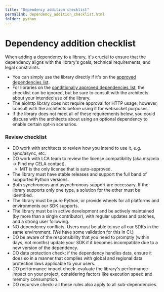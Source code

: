 ```yaml
---
title: "Dependency addition checklist"
permalink: dependency_addition_checklist.html
folder: python
---
```


# Dependency addition checklist

When adding a dependency to a library, it's crucial to ensure that the dependency aligns with the library's goals, technical requirements, and legal constraints.

- You can simply use the library directly if it's on the [approved dependencies list](https://github.com/Azure/azure-sdk/blob/main/docs/python/approved_dependencies.md).
- For libraries on the [conditionally approved dependencies list](https://github.com/Azure/azure-sdk/blob/main/docs/python/conditionally_approved_dependencies.md), the checklist can be ignored, but be sure to consult with the architects about your intended use of the library.
- The aiohttp library does not require approval for HTTP usage; however, consult with the architects before using it for websocket purposes.
- If the library does not meet all of these requirements below, you could discuss with the architects about using an optional dependency to enable certain opt-in scenarios.

### Review checklist

- DO work with architects to review how you intend to use it, e.g. sync/async, etc.
- DO work with LCA team to review the license compatibility (aka.ms/cela -> Find my CELA contact).
  - MIT is the only license that is auto-approved.
- The library must have stable releases and support the full band of supported Python versions.
- Both synchronous and asynchronous support are necessary. If the library supports only one type, a solution for the other must be identified.
- The library must be pure Python, or provide wheels for all platforms and environments our SDK supports.
- The library must be in active development and be actively maintained (by more than a single contributor), with regular updates and patches, and a strong user following.
- NO dependency conflicts. Users must be able to use all our SDKs in the same environment. (We have some validation for this in CI.)
- DO be aware of the responsibility that you need to promptly (within days, not months) update your SDK if it becomes incompatible due to a new version of the dependency.
- DO data protection check: if the dependency handles data, ensure it does so in a manner that complies with global and regional data protection laws applicable to your users.
- DO performance impact check: evaluate the library's performance impact on your project, considering factors like execution speed and memory consumption.
- DO recursive check: all these rules also apply to all sub-dependencies.
